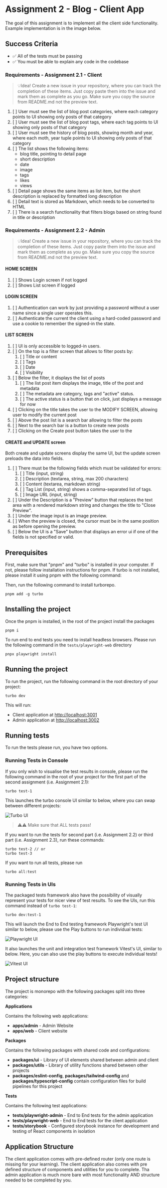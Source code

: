 # Assignment 2 - Blog - Client App

The goal of this assignment is to implement all the client side functionality.
Example implementation is in the image below.

## Success Criteria

- ✅ All of the tests must be passing
- ✅ You must be able to explain any code in the codebase

### Requirements - Assignment 2.1 - Client

> 💡Idea! Create a new issue in your repository, where you can track the completion of these items. Just copy paste them into the issue and mark them as complete as you go. Make sure you copy the source from README.md not the preview text.

1. [ ] User must see the list of blog post categories, where each category points to UI showing only posts of that category
1. [ ] User must see the list of blog post tags, where each tag points to UI showing only posts of that category
1. [ ] User must see the history of blog posts, showing month and year, where each moth, year tuple points to UI showing only posts of that category
1. [ ] The list shows the following items:
   - blog title, pointing to detail page
   - short description
   - date
   - image
   - tags
   - likes
   - views
1. [ ] Detail page shows the same items as list item, but the short description is replaced by formatted long description
1. [ ] Detail text is stored as Markdown, which needs to be converted to HTML
1. [ ] There is a search functionality that filters blogs based on string found in title or description

### Requirements - Assignment 2.2 - Admin

> 💡Idea! Create a new issue in your repository, where you can track the completion of these items. Just copy paste them into the issue and mark them as complete as you go. Make sure you copy the source from README.md not the preview text.

#### HOME SCREEN

1. [ ] Shows Login screen if not logged
2. [ ] Shows List screen if logged

#### LOGIN SCREEN

1. [ ] Authentication can work by just providing a password without a user name since a single user operates this.
1. [ ] Authenticate the current the client using a hard-coded password and use a cookie to remember the signed-in the state.

#### LIST SCREEN

1. [ ] UI is only accessible to logged-in users.
1. [ ] On the top is a filter screen that allows to filter posts by:
   1. [ ] Title or content
   1. [ ] Tags
   1. [ ] Date
   1. [ ] Visibility
1. [ ] Below the filter, it displays the list of posts
   1. [ ] The list post item displays the image, title of the post and metadata
   1. [ ] The metadata are category, tags and "active" status.
   1. [ ] The active status is a button that on click, just displays a message for now
1. [ ] Clicking on the title takes the user to the MODIFY SCREEN, allowing user to modify the current post
1. [ ] Above the post list is a search bar allowing to filter the posts
1. [ ] Next to the search bar is a button to create new posts
1. [ ] Clicking on the Create post button takes the user to the

#### CREATE and UPDATE screen

Both create and update screens display the same UI, but the update screen preloads the data into fields.

1. [ ] There must be the following fields which must be validated for errors:
   1. [ ] Title (input, string)
   1. [ ] Description (textarea, string, max 200 characters)
   1. [ ] Content (textarea, markdown string)
   1. [ ] Tag List (input, string) shows a comma-separated list of tags.
   1. [ ] Image URL (input, string)
1. [ ] Under the Description is a "Preview" button that replaces the text area with a rendered markdown string and changes the title to "Close Preview".
1. [ ] Under the image input is an image preview.
1. [ ] When the preview is closed, the cursor must be in the same position as before opening the preview.
1. [ ] Below the UI is a "Save" button that displays an error ui if one of the fields is not specified or valid.

## Prerequisites

First, make sure that "pnpm" and "turbo" is installed in your computer. If not, please follow installation instructions for pnpm. If turbo is not installed, please install it using pnpm with the following command:

Then, run the following command to install turborepo.

```
pnpm add -g turbo
```

## Installing the project

Once the pnpm is installed, in the root of the project install the packages

```
pnpm i
```

To run end to end tests you need to install headless browsers. Please run the following command in the `tests/playwright-web` directory

```
pnpx playwright install
```

## Running the project

To run the project, run the following command in the root directory of your project:

```
turbo dev
```

This will run:

- Client application at [http://localhost:3001](http://localhost:3001)
- Admin application at [http://localhost:3002](http://localhost:3002)

## Running tests

To run the tests please run, you have two options.

### Running Tests in Console

If you only wish to visualise the test results in console, please run the following command in the root of your project for the first part of the second assignment (i.e. Assignment 2.1):

```
turbo test-1
```

This launches the turbo console UI similar to below, where you can swap between different projects:

![Turbo UI](https://skillpies.s3.ap-southeast-2.amazonaws.com/courses/full-stack-development/sections/assignment-2-1-blog-client-in-advanced-react/Screenshot%202025-02-05%20at%2014.30.45.png)

> ⚠️⚠️ Make sure that ALL tests pass!

If you want to run the tests for second part (i.e. Assignment 2.2) or third part (i.e. Assignment 2.3), run these commands:

```
turbo test-2 // or
turbo test-3
```

If you want to run all tests, please run

```
turbo all:test
```

### Running Tests in UIs

The packaged tests framework also have the possibility of visually represent your tests for nicer view of test results. To see the UIs, run this command instead of `turbo test-1`:

```
turbo dev:test-1
```

This will launch the End to End testing framework Playwright's test UI similar to below, please use the Play buttons to run individual tests:

![Playwright UI](https://skillpies.s3.ap-southeast-2.amazonaws.com/courses/full-stack-development/sections/assignment-2-1-blog-client-in-advanced-react/Screenshot%202025-02-05%20at%2014.40.35.png)

It also launches the unit and integration test framework Vitest's UI, similar to below. Here, you can also use the play buttons to execute individual tests!

![Vitest UI](https://skillpies.s3.ap-southeast-2.amazonaws.com/courses/full-stack-development/sections/assignment-2-1-blog-client-in-advanced-react/Screenshot%202025-02-05%20at%2014.46.31.png)

## Project structure

The project is monorepo with the following packages split into three categories:

**Applications**

Contains the following web applications:

- **apps/admin** - Admin Website
- **apps/web** - Client website

**Packages**

Contains the following packages with shared code and configurations:

- **packages/ui** - Library of UI elements shared between admin and client
- **packages/utils** - Library of utility functions shared between other projects
- **packages/eslint-config**, **packages/tailwind-config** and **packages/typescript-config** contain configuration files for build pipelines for this project

**Tests**

Contains the following test applications:

- **tests/playwright-admin** - End to End tests for the admin application
- **tests/playwright-web** - End to End tests for the client application
- **tests/storybook** - Configured storybook instance for development and testing of React components in isolation

## Application Structure

The client application comes with pre-defined router (only one route is missing for your learning).
The client application also comes with pre defined structure of components and utilities for you to complete.
Tha admin application is much more bare with most functionality AND structure needed to be completed by you.
